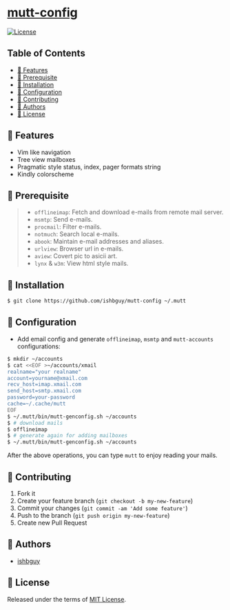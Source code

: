 # [mutt-config](https://github.com/ishbguy/mutt-config)

[![License][licsvg]][lic]

[licsvg]: https://img.shields.io/badge/license-MIT-green.svg
[lic]: https://github.com/ishbguy/mutt-config/blob/master/LICENSE

## Table of Contents

+ [:art: Features](#art-features)
+ [:straight_ruler: Prerequisite](#straight_ruler-prerequisite)
+ [:rocket: Installation](#rocket-installation)
+ [:memo: Configuration](#memo-configuration)
+ [:hibiscus: Contributing](#hibiscus-contributing)
+ [:boy: Authors](#boy-authors)
+ [:scroll: License](#scroll-license)

## :art: Features

+ Vim like navigation
+ Tree view mailboxes
+ Pragmatic style status, index, pager formats string
+ Kindly colorscheme

## :straight_ruler: Prerequisite

> + `offlineimap`: Fetch and download e-mails from remote mail server.
> + `msmtp`: Send e-mails.
> + `procmail`: Filter e-mails.
> + `notmuch`: Search local e-mails.
> + `abook`: Maintain e-mail addresses and aliases.
> + `urlview`: Browser url in e-mails.
> + `aview`: Covert pic to asicii art.
> + `lynx` & `w3m`: View html style mails.

## :rocket: Installation

```bash
$ git clone https://github.com/ishbguy/mutt-config ~/.mutt
```

## :memo: Configuration

+ Add email config and generate `offlineimap`, `msmtp` and `mutt-accounts` configurations:

```bash
$ mkdir ~/accounts
$ cat <<EOF >~/accounts/xmail
realname="your realname"
account=yourname@xmail.com
recv_host=imap.xmail.com
send_host=smtp.xmail.com
password=your-password
cache=~/.cache/mutt
EOF
$ ~/.mutt/bin/mutt-genconfig.sh ~/accounts
$ # download mails
$ offlineimap
$ # generate again for adding mailboxes 
$ ~/.mutt/bin/mutt-genconfig.sh ~/accounts
```
After the above operations, you can type `mutt` to enjoy reading your mails.

## :hibiscus: Contributing

1. Fork it
2. Create your feature branch (`git checkout -b my-new-feature`)
3. Commit your changes (`git commit -am 'Add some feature'`)
4. Push to the branch (`git push origin my-new-feature`)
5. Create new Pull Request

## :boy: Authors

+ [ishbguy](https://github.com/ishbguy)

## :scroll: License

Released under the terms of [MIT License](https://opensource.org/licenses/MIT).
